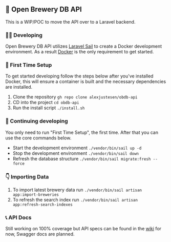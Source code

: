 ## 🍻 Open Brewery DB API

This is a WIP/POC to move the API over to a Laravel backend.

### 🏃‍♂️ Developing

Open Brewery DB API utilizes [Laravel Sail](https://laravel.com/docs/11.x/sail) to create a Docker development environment. As a result [Docker](https://www.docker.com/) is the only requirement to get started.

### 🥇 First Time Setup

To get started developing follow the steps below after you've installed Docker, this will ensure a container is built and the necessary dependencies are installed.

1. Clone the repository `gh repo clone alexjustesen/obdb-api`
2. CD into the project `cd obdb-api`
3. Run the install script `./install.sh`

### 🔄️ Continuing developing

You only need to run "First Time Setup", the first time. After that you can use the core commands below.

- Start the development environment `./vendor/bin/sail up -d`
- Stop the development environment `./vendor/bin/sail down`
- Refresh the database structure `./vendor/bin/sail migrate:fresh --force`

### 👇 Importing Data

1. To import latest brewery data run `./vendor/bin/sail artisan app:import-breweries`
2. To refresh the search index run `./vendor/bin/sail artisan app:refresh-search-indexes`

### 📞 API Docs

Still working on 100% coverage but API specs can be found in the [wiki](https://github.com/alexjustesen/obdb-api/wiki/API) for now, Swagger docs are planned.

